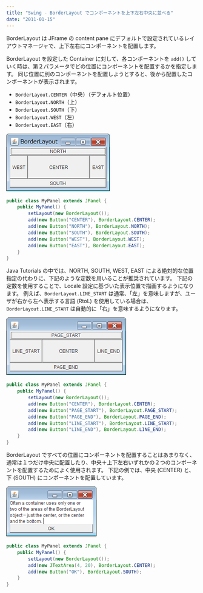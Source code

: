 ```yaml
---
title: "Swing - BorderLayout でコンポーネントを上下左右中央に並べる"
date: "2011-01-15"
---
```


BorderLayout は JFrame の content pane にデフォルトで設定されているレイアウトマネージャで、上下左右にコンポーネントを配置します。

BorderLayout を設定した Container に対して、各コンポーネントを `add()` していく時は、第２パラメータでどの位置にコンポーネントを配置するかを指定します。
同じ位置に別のコンポーネントを配置しようとすると、後から配置したコンポーネントが表示されます。

- `BorderLayout.CENTER`（中央）（デフォルト位置）
- `BorderLayout.NORTH`（上）
- `BorderLayout.SOUTH`（下）
- `BorderLayout.WEST`（左）
- `BorderLayout.EAST`（右）

![./border-layout.png](./border-layout.png)

~~~ java
public class MyPanel extends JPanel {
    public MyPanel() {
        setLayout(new BorderLayout());
        add(new Button("CENTER"), BorderLayout.CENTER);
        add(new Button("NORTH"), BorderLayout.NORTH);
        add(new Button("SOUTH"), BorderLayout.SOUTH);
        add(new Button("WEST"), BorderLayout.WEST);
        add(new Button("EAST"), BorderLayout.EAST);
    }
}
~~~

Java Tutorials の中では、NORTH, SOUTH, WEST, EAST による絶対的な位置指定の代わりに、下記のような定数を用いることが推奨されています。
下記の定数を使用することで、Locale 設定に基づいた表示位置で描画するようになります。
例えば、`BorderLayout.LINE_START` は通常、「左」を意味しますが、ユーザが右から左へ表示する言語 (RtoL) を使用している場合は、`BorderLayout.LINE_START` は自動的に「右」を意味するようになります。

![./border-layout2.png](./border-layout2.png)

~~~ java
public class MyPanel extends JPanel {
    public MyPanel() {
        setLayout(new BorderLayout());
        add(new Button("CENTER"), BorderLayout.CENTER);
        add(new Button("PAGE_START"), BorderLayout.PAGE_START);
        add(new Button("PAGE_END"), BorderLayout.PAGE_END);
        add(new Button("LINE_START"), BorderLayout.LINE_START);
        add(new Button("LINE_END"), BorderLayout.LINE_END);
    }
}
~~~

BorderLayout ですべての位置にコンポーネントを配置することはあまりなく、通常は１つだけ中央に配置したり、中央＋上下左右いずれかの２つのコンポーネントを配置するためによく使用されます。
下記の例では、中央 (CENTER) と、下 (SOUTH) にコンポーネントを配置しています。

![./border-layour-two-components.png](./border-layour-two-components.png)

~~~ java
public class MyPanel extends JPanel {
    public MyPanel() {
        setLayout(new BorderLayout());
        add(new JTextArea(4, 20), BorderLayout.CENTER);
        add(new Button("OK"), BorderLayout.SOUTH);
    }
}
~~~

